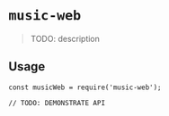 # `music-web`

> TODO: description

## Usage

```
const musicWeb = require('music-web');

// TODO: DEMONSTRATE API
```
